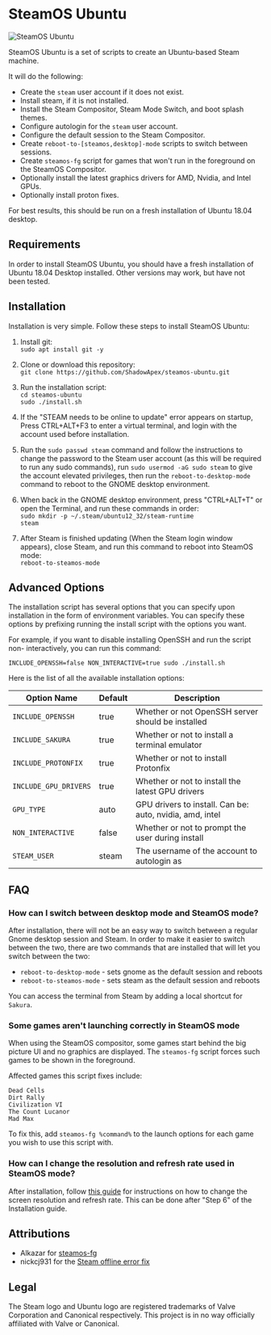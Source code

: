 # SteamOS Ubuntu

![SteamOS Ubuntu](image.png)

SteamOS Ubuntu is a set of scripts to create an Ubuntu-based Steam machine.

It will do the following:

* Create the `steam` user account if it does not exist.
* Install steam, if it is not installed.
* Install the Steam Compositor, Steam Mode Switch, and boot splash themes.
* Configure autologin for the `steam` user account.
* Configure the default session to the Steam Compositor.
* Create `reboot-to-[steamos,desktop]-mode` scripts to switch between sessions.
* Create `steamos-fg` script for games that won't run in the foreground on the SteamOS Compositor.
* Optionally install the latest graphics drivers for AMD, Nvidia, and Intel GPUs.
* Optionally install proton fixes.

For best results, this should be run on a fresh installation of
Ubuntu 18.04 desktop.

## Requirements
In order to install SteamOS Ubuntu, you should have a fresh installation of
Ubuntu 18.04 Desktop installed. Other versions may work, but have not been 
tested.

## Installation
Installation is very simple. Follow these steps to install SteamOS Ubuntu:

1. Install git:    
`sudo apt install git -y`

2. Clone or download this repository:    
`git clone https://github.com/ShadowApex/steamos-ubuntu.git`

3. Run the installation script:    
`cd steamos-ubuntu`    
`sudo ./install.sh`

4. If the "STEAM needs to be online to update" error appears on startup, Press CTRL+ALT+F3 to enter a virtual terminal, and login with the account used before installation.

5. Run the `sudo passwd steam` command and follow the instructions to change the password to the Steam user account (as this will be required to run any sudo commands), run `sudo usermod -aG sudo steam` to give the account elevated privileges, then run the `reboot-to-desktop-mode` command to reboot to the GNOME desktop environment.

6. When back in the GNOME desktop environment, press "CTRL+ALT+T" or open the Terminal, and run these commands in order:    
`sudo mkdir -p ~/.steam/ubuntu12_32/steam-runtime`    
`steam`

7. After Steam is finished updating (When the Steam login window appears), close Steam, and run this command to reboot into SteamOS mode:    
`reboot-to-steamos-mode`

## Advanced Options
The installation script has several options that you can specify upon installation
in the form of environment variables. You can specify these options by prefixing
running the install script with the options you want.

For example, if you want to disable installing OpenSSH and run the script non-
interactively, you can run this command:

`INCLUDE_OPENSSH=false NON_INTERACTIVE=true sudo ./install.sh`

Here is the list of all the available installation options:

| Option Name          | Default | Description                                              |
| -------------------- | ------- | -------------------------------------------------------- |
| `INCLUDE_OPENSSH`    | true    | Whether or not OpenSSH server should be installed        |
| `INCLUDE_SAKURA`     | true    | Whether or not to install a terminal emulator            |
| `INCLUDE_PROTONFIX`  | true    | Whether or not to install Protonfix                      |
| `INCLUDE_GPU_DRIVERS`| true    | Whether or not to install the latest GPU drivers         |
| `GPU_TYPE`           | auto    | GPU drivers to install. Can be: auto, nvidia, amd, intel |
| `NON_INTERACTIVE`    | false   | Whether or not to prompt the user during install         |
| `STEAM_USER`         | steam   | The username of the account to autologin as              |

## FAQ

### How can I switch between desktop mode and SteamOS mode?

After installation, there will not be an easy way to switch between a regular
Gnome desktop session and Steam. In order to make it easier to switch between
the two, there are two commands that are installed that will let you switch 
between the two:

* `reboot-to-desktop-mode` - sets gnome as the default session and reboots
* `reboot-to-steamos-mode` - sets steam as the default session and reboots

You can access the terminal from Steam by adding a local shortcut for `Sakura`.

### Some games aren't launching correctly in SteamOS mode
When using the SteamOS compositor, some games start behind the big picture UI and
no graphics are displayed. The `steamos-fg` script forces such games to be shown 
in the foreground.

Affected games this script fixes include:

    Dead Cells
    Dirt Rally
    Civilization VI
    The Count Lucanor
    Mad Max

To fix this, add `steamos-fg %command%` to the launch options for each game you 
wish to use this script with.

### How can I change the resolution and refresh rate used in SteamOS mode?

After installation, follow [this guide](https://github.com/ValveSoftware/SteamOS/wiki/Custom-Resolutions-And-Refresh-Rates) for instructions on how to change the screen resolution and refresh rate. This can be done after "Step 6" of the Installation guide.

## Attributions
* Alkazar for [steamos-fg](https://github.com/alkazar/steamos-fg)
* nickcj931 for the [Steam offline error fix](https://github.com/ShadowApex/steamos-ubuntu/issues/6#issuecomment-498036893)

## Legal
The Steam logo and Ubuntu logo are registered trademarks of Valve Corporation
and Canonical respectively. This project is in no way officially affiliated with
Valve or Canonical.
